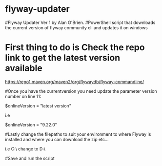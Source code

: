 # flyway-updater
#Flyway Updater Ver 1 by Alan O'Brien.
#PowerShell script that downloads the current version of flyway community cli and updates it on windows 

# First thing to do is Check the repo link to get the latest version available

https://repo1.maven.org/maven2/org/flywaydb/flyway-commandline/

#Once you have the currentversion you need update the parameter version number on line 11: 

$onlineVersion = "latest version"

i.e

$onlineVersion = "9.22.0"

#Lastly change the filepaths to suit your environment to where Flyway is installed and where you can download the zip etc...

i.e C:\ change to D:\

#Save and run the script
